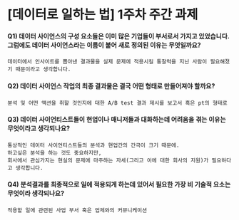 # [데이터로 일하는 법] 1주차 주간 과제

#### Q1) 데이터 사이언스의 구성 요소들은 이미 많은 기업들이 부서로서 가지고 있었습니다. 그럼에도 데이터 사이언스라는 이름이 붙어 새로 정의된 이유는 무엇일까요?
```
데이터에서 인사이트를 뽑아낸 결과물을 실제 문제에 적용시킬 통찰력을 지닌 사람이 필요해졌기 때문이라고 생각합니다.
```

#### Q2) 데이터 사이언스 작업의 최종 결과물은 결국 어떤 형태로 만들어져야 할까요?
```
분석 및 어떤 액션을 취할 것인지에 대한 A/B test 결과 제시를 보고서 혹은 pt의 형태로
```

#### Q3) 데이터 사이언티스트들이 현업이나 매니저들과 대화하는데 어려움을 겪는 이유는 무엇이라고 생각되나요?
```
통상적인 데이터 사이언티스트들의 분석과 현업간의 간극이 크기 때문에.
하고싶은 분석을 하는 것도 중요하지만,
회사에서 관심가지는 현실의 문제에 마주하는 자세(그리고 이에 대한 회사의 지원)가 필요하다고 생각합니다.
```

#### Q4) 분석결과를 최종적으로 일에 적용되게 하는데 있어서 필요한 가장 비 기술적 요소는 무엇이라 생각되나요?
```
적용할 일에 관련된 사업 부서 혹은 업체와의 커뮤니케이션
```
